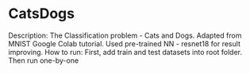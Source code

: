 # CatsDogs
Description:
  The Classification problem - Cats and Dogs. 
  Adapted from MNIST Google Colab tutorial. Used pre-trained NN - resnet18 for result improving. 
How to run:
  First, add train and test datasets into root folder. Then run one-by-one
